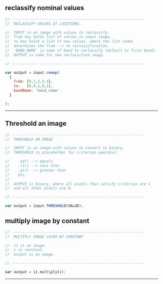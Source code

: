 ## reclassify nominal values  

```js
// -------------------------------------------------------------
//  RECLASSIFY VALUES AT LOCATIONS.

//  INPUT is an image with values to reclassify;
//  from key holds list of values in input image,
//  to key holds a list of new values, where the list index
//  determines the from --> to reclassification.
//  'BAND_NAME' is name of band to reclassify (default is first band).
//  OUTPUT is name for new reclassified image. 
```

```js
// -------------------------------------------------------------

var output = input.remap(
  {
    from: [0,1,2,3,4],
    to:   [0,0,1,0,1],
    bandName: 'band_name'
  }

); 

```

---

## Threshold an image

```js
// -------------------------------------------------------------
//  THRESHOLD AN IMAGE

//  INPUT is an image with values to convert to binary.
//  THRESHOLD is placeholder for criterion operator:

//    .eq() --> equals
//    .lt() --> less than 
//    .gt() --> greater than
//    etc. 
//
//  OUTPUT is binary, where all pixels that satisfy criterion are 1
//  and all other pixels are 0. 
```

```js
// -------------------------------------------------------------

var output = input.THRESHOLD(VALUE); 

```



## multiply image by constant    

```js
// -------------------------------------------------------------
//  MULTIPLY IMAGE LAYER BY CONSTANT

//  i1 is an image.
//  c is constant.
//  output is an image.
```

```js
// -------------------------------------------------------------

var output = i1.multiply(c);

```

---  


[local-reclass]: ../methods/local-one-layer.md#reclassify-nominal-values  
[local-multiply-constant]: ../methods/local-one-layer.md#multiply-image-by-constant

